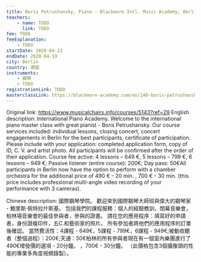 ```yaml
---
title: Boris Petrushansky, Piano - Blackmore Intl. Music Academy, Berlin
teachers:
	- name: TODO
	  link: TODO
fee: TODO
feeExplanation: 
	- TODO
startDate: 2020-04-13
endDate: 2020-04-19
city: Berlin
country: 德國
instruments:
	- 鋼琴
	- TODO
registrationLink: TODO
masterclassLink: https://blackmore-academy.com/en/240-boris-petrushansky-piano
---
```

Original link: https://www.musicalchairs.info/courses/5143?ref=29
English description:
International Piano Academy.
Welcome to the international piano master class with great pianist - Boris Petrushansky.
 Our course services included: individual lessons, closing concert, concert engagements in Berlin for the best participants, certificate of participation.
Please include with your application: completed application form, copy of ID, C.
V.
 and artist photo.
 All participants will be confirmed after the order of their application.
 Course fee active: 4 lessons – 649 €, 5 lessons – 799 €, 6 lessons – 949 €; Passive listener (entire course): 200€; Day pass: 50€All participants in Berlin now have the option to perform with a chamber orchestra for the additional price of 490 € - 20 min.
, 700 € - 30 min.
 (this price includes professional multi-angle video recording of your performance with 3 cameras).


Chinese description:
國際鋼琴學院。
歡迎來到國際鋼琴大師班與偉大的鋼琴家 - 鮑里斯·佩特拉什斯基。
包括我們的課程服務：個人的經驗教訓，閉幕音樂會，柏林場音樂會的最佳參與者，參與的證書。
請在您的應用程序：填寫好的申請表，身份證複印件，五C.和藝術家的照片。
所有參加者將他們的應用程序的訂單後確認。
當然費活性：4課程 -  649€，5課程 -  799€，6課程 -  949€;被動收聽者（整個過程）：200€;天通：50€柏林的所有參與者現在有一個室內樂團進行了490€增發價的選項 -  20分鐘。
 ，700€ -  30分鐘。
 （此價格包含3個攝像頭的性能的專業多角度視頻錄製）。

